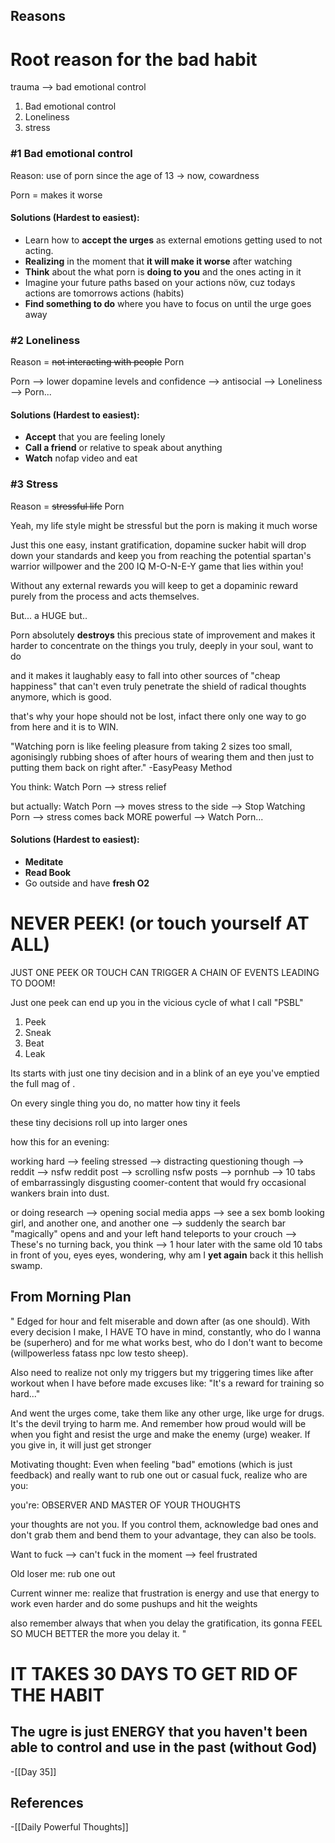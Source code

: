 ## Reasons



















# Root reason for the bad habit

trauma —> bad emotional control

1. Bad emotional control
2. Loneliness
3. stress

### #1 Bad emotional control

Reason: use of porn since the age of 13 -> now, cowardness

Porn = makes it worse

#### Solutions (Hardest to easiest):
- Learn how to **accept the urges** as external emotions getting used to not acting. 
- **Realizing** in the moment that **it will make it worse** after watching
- **Think** about the what porn is **doing to you** and the ones acting in it
- Imagine your future paths based on your actions nöw, cuz todays actions are tomorrows actions (habits)
- **Find something to do** where you have to focus on until the urge goes away
### #2 Loneliness

Reason = ~~not interacting with people~~ Porn

Porn --> lower dopamine levels and confidence --> antisocial --> Loneliness --> Porn...
#### Solutions (Hardest to easiest): 
- **Accept** that you are feeling lonely 
- **Call a friend** or relative to speak about anything
- **Watch** nofap video and eat

### #3 Stress

Reason = ~~stressful life~~ Porn

Yeah, my life style might be stressful but the porn is making it much worse

Just this one easy, instant gratification, dopamine sucker habit will drop down your standards
and keep you from reaching the potential spartan's warrior willpower and the 200 IQ M-O-N-E-Y game that lies within you!

Without any external rewards you will keep to get a dopaminic reward purely from the process and acts themselves. 

But... a HUGE but..

Porn absolutely **destroys** this precious state of improvement and makes it harder to concentrate 
on the things you truly, deeply in your soul, want to do

and it makes it laughably easy to fall into other sources of "cheap happiness" that can't even truly penetrate the shield of radical thoughts anymore, which is good.

that's why your hope should not be lost, infact there only one way to go from here
and it is to WIN. 



"Watching porn is like feeling pleasure from taking 2 sizes too small, agonisingly rubbing shoes of after hours of wearing them and then just to putting them back on right after." -EasyPeasy Method 

You think:
	Watch Porn --> stress relief

but actually:
	Watch Porn --> moves stress to the side  --> Stop Watching Porn --> stress comes back MORE powerful --> Watch Porn...

#### Solutions (Hardest to easiest): 
- **Meditate** 
- **Read Book**
- Go outside and have **fresh O2**


# NEVER PEEK! (or touch yourself AT ALL)

JUST ONE PEEK OR TOUCH CAN TRIGGER A CHAIN OF EVENTS LEADING TO DOOM!

Just one peek can end up you in the vicious cycle of what I call "PSBL"

1. Peek
2. Sneak
3. Beat
5. Leak

Its starts with just one tiny decision and in a blink of an eye you've emptied the full mag of . 

On every single thing you do, no matter how tiny it feels

these tiny decisions roll up into larger ones

how this for an evening:

working hard --> feeling stressed --> distracting questioning though --> reddit
--> nsfw reddit post --> scrolling nsfw posts --> pornhub --> 10 tabs of embarrassingly
disgusting coomer-content that would fry occasional wankers brain into dust. 

or doing research --> opening social media apps --> see a sex bomb looking girl, and another
one, and another one --> suddenly the search bar "magically" opens and and your left hand 
teleports to your crouch --> These's no turning back, you think --> 1 hour later with the same old 10 tabs in front of you, eyes eyes, wondering, why am I **yet again** back it this hellish swamp. 

## From Morning Plan

" Edged for hour and felt miserable and down after (as one should). With every decision I make, I HAVE TO have in mind, constantly, who do I wanna be (superhero) and for me what works best, who do I don't want to become (willpowerless fatass npc low testo sheep).  

Also need to realize not only my triggers but my triggering times like after workout when I have before made excuses like: "It's a reward for training so hard..."

And went the urges come, take them like any other urge, like urge for drugs. It's the devil trying to harm me. And remember how proud would will be when you fight and resist the urge and make the enemy (urge) weaker. If you give in, it will just get stronger

Motivating thought: Even when feeling "bad" emotions (which is just feedback) and really want to rub one out or casual fuck, realize who are you:

you're: OBSERVER AND MASTER OF YOUR THOUGHTS

your thoughts are not you. If you control them, acknowledge bad ones and don't grab them and bend them to your advantage, they can also be tools.

Want to fuck --> can't fuck in the moment --> feel frustrated

Old loser me: rub one out

Current winner me: realize that frustration is energy and use that energy to work even harder and do some pushups and hit the weights 

also remember always that when you delay the gratification, its gonna FEEL SO MUCH BETTER the more you delay it. "

# IT TAKES 30 DAYS TO GET RID OF THE HABIT


## The ugre is just ENERGY that you haven't been able to control and use in the past (without God)


-[[Day 35]]
## References
<!-- Links to pages not referenced in the content -->
-[[Daily Powerful Thoughts]]






  
